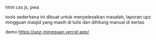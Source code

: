 html css js, pwa

tools sederhana ini dibuat untuk menyelesaikan masalah, laporan upz mingguan masjid yang masih di tulis dan dihitung manual di kertas

demo
https://upz-mingguan.vercel.app/
